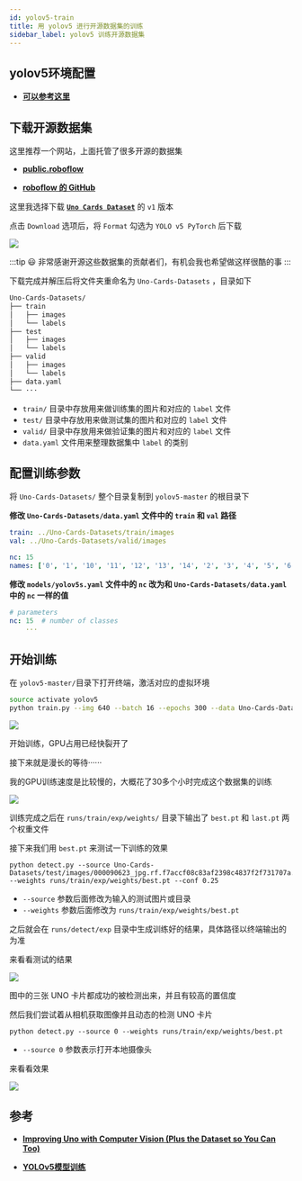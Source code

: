 ```yaml
---
id: yolov5-train
title: 用 yolov5 进行开源数据集的训练
sidebar_label: yolov5 训练开源数据集
---
```


## yolov5环境配置
- **[可以参考这里](https://sinnammanyo.cn/docs/docs/yolo/yolov5-start)**

## 下载开源数据集

这里推荐一个网站，上面托管了很多开源的数据集

- **[public.roboflow](https://public.roboflow.com/)**

- **[roboflow 的 GitHub](https://github.com/roboflow-ai)**


这里我选择下载 **[`Uno Cards Dataset`](https://public.roboflow.com/object-detection/uno-cards/1)** 的 `v1` 版本

点击 `Download` 选项后，将 `Format` 勾选为 `YOLO v5 PyTorch` 后下载

![](https://pictures-1304295136.cos.ap-guangzhou.myqcloud.com/screenshot/ubuntu/uno-cards-dataset-download.png)

:::tip 😃
非常感谢开源这些数据集的贡献者们，有机会我也希望做这样很酷的事
:::

下载完成并解压后将文件夹重命名为 `Uno-Cards-Datasets` ，目录如下

``` bash
Uno-Cards-Datasets/
├── train
│   ├── images
│   └── labels
├── test
│   ├── images
│   └── labels
├── valid
│   ├── images
│   └── labels
├── data.yaml
└── ···
```

- `train/` 目录中存放用来做训练集的图片和对应的 `label` 文件
- `test/` 目录中存放用来做测试集的图片和对应的 `label` 文件
- `valid/` 目录中存放用来做验证集的图片和对应的 `label` 文件
- `data.yaml` 文件用来整理数据集中 `label` 的类别


## 配置训练参数
将 `Uno-Cards-Datasets/` 整个目录复制到 `yolov5-master` 的根目录下

**修改 `Uno-Cards-Datasets/data.yaml` 文件中的 `train` 和 `val` 路径**

``` yaml title="data.yaml"
train: ../Uno-Cards-Datasets/train/images
val: ../Uno-Cards-Datasets/valid/images

nc: 15
names: ['0', '1', '10', '11', '12', '13', '14', '2', '3', '4', '5', '6', '7', '8', '9']
```

**修改 `models/yolov5s.yaml` 文件中的 `nc` 改为和 `Uno-Cards-Datasets/data.yaml` 中的 `nc` 一样的值**

``` yaml title="yolov5s.yaml"
# parameters
nc: 15  # number of classes
    ···
```

## 开始训练
在 `yolov5-master/`目录下打开终端，激活对应的虚拟环境

``` bash title="train yolov5s"
source activate yolov5
python train.py --img 640 --batch 16 --epochs 300 --data Uno-Cards-Datasets/data.yaml --cfg models/yolov5s.yaml --weights ''
```

![](https://pictures-1304295136.cos.ap-guangzhou.myqcloud.com/screenshot/ubuntu/yolov5-train-uno.png)

开始训练，GPU占用已经快裂开了

接下来就是漫长的等待······

我的GPU训练速度是比较慢的，大概花了30多个小时完成这个数据集的训练

![](https://pictures-1304295136.cos.ap-guangzhou.myqcloud.com/screenshot/ubuntu/yolov5-train-uno-finish.png)

训练完成之后在 `runs/train/exp/weights/` 目录下输出了 `best.pt` 和 `last.pt` 两个权重文件

接下来我们用 `best.pt` 来测试一下训练的效果

```
python detect.py --source Uno-Cards-Datasets/test/images/000090623_jpg.rf.f7accf08c83af2398c4837f2f731707a.jpg --weights runs/train/exp/weights/best.pt --conf 0.25
```

- `--source` 参数后面修改为输入的测试图片或目录
- `--weights` 参数后面修改为 `runs/train/exp/weights/best.pt `

之后就会在 `runs/detect/exp` 目录中生成训练好的结果，具体路径以终端输出的为准

来看看测试的结果

![](https://pictures-1304295136.cos.ap-guangzhou.myqcloud.com/screenshot/ubuntu/000090623_jpg.rf.f7accf08c83af2398c4837f2f731707a.jpg)

图中的三张 UNO 卡片都成功的被检测出来，并且有较高的置信度

然后我们尝试着从相机获取图像并且动态的检测 UNO 卡片

```
python detect.py --source 0 --weights runs/train/exp/weights/best.pt
```

- `--source 0` 参数表示打开本地摄像头

来看看效果

![](https://pictures-1304295136.cos.ap-guangzhou.myqcloud.com/screenshot/ubuntu/yolov5-UNO-camera.png)

## 参考
- **[Improving Uno with Computer Vision (Plus the Dataset so You Can Too)](https://blog.roboflow.com/improving-uno-with-computer-vision/)**

- **[YOLOv5模型训练](https://xugaoxiang.com/2020/07/02/yolov5-training/)**

